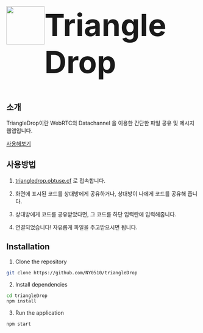 <h1 dir="auto" style="font-size: 5rem; display: flex;"> <img src="https://triangledrop.obtuse.cf/img/favicon/apple-icon-precomposed.png" width="100px" /> Triangle Drop
</h1>

## 소개

TriangleDrop이란 WebRTC의 Datachannel 을 이용한 간단한 파일 공유 및 메시지 웹앱입니다.

[사용해보기](https://triangledrop.obtuse.cf)

## 사용방법

1. [triangledrop.obtuse.cf](https://triangledrop.obtuse.cf) 로 접속합니다.

2. 화면에 표시된 코드를 상대방에게 공유하거나, 상대방이 나에게 코드를 공유해 줍니다.

3. 상대방에게 코드를 공유받았다면, 그 코드를 하단 입력란에 입력해줍니다.

4. 연결되었습니다! 자유롭게 파일을 주고받으시면 됩니다.

## Installation

1. Clone the repository

```bash
git clone https://github.com/NY0510/triangleDrop
```

2. Install dependencies

```bash
cd triangleDrop
npm install
```

3. Run the application

```bash
npm start
```
